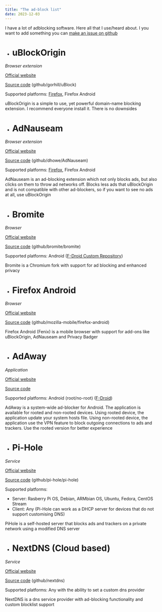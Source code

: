 ```yaml
---
title: "The ad-block list"
date: 2023-12-03
---
```


I have a lot of adblocking software. Here all that I use/heard about.
I you want to add something you can [make an issue on github](https://github.com/highghlow/highghlow.github.io/issues/new)

- # uBlockOrigin
_Browser extension_

[Official website](https://ublockorigin.com)

[Source code](https://github.com/gorhill/uBlock) (github/gorhill/uBlock)

Supported platforms: [Firefox](https://addons.mozilla.org/en-US/firefox/addon/ublock-origin/), Firefox Android

uBlockOrigin is a simple to use, yet powerful domain-name blocking extension.
 I recommend everyone install it. There is no downsides

- # AdNauseam
_Browser extension_

[Official website](https://adnauseam.io/)

[Source code](https://github.com/dhowe/AdNauseam) (github/dhowe/AdNauseam)

Supported platforms: [Firefox](https://addons.mozilla.org/en-US/firefox/addon/adnauseam/), Firefox Android

AdNauseam is an ad-blocking extension which not only blocks ads, but also clicks on them to throw ad networks off. Blocks less ads that uBlockOrigin and is not compatible with other ad-blockers, so if you want to see no ads at all, use uBlockOrigin

- # Bromite
_Browser_

[Official website](https://bromite.org/)

[Source code](https://github.com/bromite/bromite) (github/bromite/bromite)

Supported platforms: Android ([F-Droid Custom Repository](https://www.bromite.org/fdroid))

Bromite is a Chromium fork with support for ad blocking and enhanced privacy

- # Firefox Android
_Browser_

[Official website](https://www.mozilla.org/en-US/firefox/browsers/mobile/android/)

[Source code](https://github.com/mozilla-mobile/firefox-android/) (github/mozilla-mobile/firefox-android)

Firefox Android (Fenix) is a mobile browser with support for add-ons like uBlockOrigin, AdNauseam and Privacy Badger

- # AdAway
_Application_

[Official website](https://adaway.org/)

[Source code](https://github.com/AdAway/AdAway)

Supported platforms: Android (root/no-root) ([F-Droid](https://f-droid.org/packages/org.adaway/))

AdAway is a system-wide ad-blocker for Android. The application is available for rooted and non-rooted devices.
Using rooted device, the application update your system hosts file.
Using non-rooted device, the application use the VPN feature to block outgoing connections to ads and trackers. Use the rooted version for better experience

- # Pi-Hole
_Service_

[Official website](https://pi-hole.net/)

[Source code](https://github.com/pi-hole/pi-hole) (github/pi-hole/pi-hole)

Supported platforms: 

 - Server: Rasberry Pi OS, Debian, ARMbian OS, Ubuntu, Fedora, CentOS Stream
 - Client: Any (Pi-Hole can work as a DHCP server for devices that do not support customising DNS)

PiHole is a self-hosted server that blocks ads and trackers on a private network using a modified DNS server

- # NextDNS (Cloud based)
_Service_

[Official website](https://nextdns.io/)

[Source code](https://github.com/nextdns) (github/nextdns)

Supported platforms: Any with the ability to set a custom dns provider

NextDNS is a dns service provider with ad-blocking functionality and custom blocklist support

